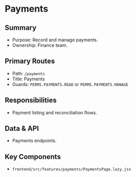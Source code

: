 # Payments

## Summary
- Purpose: Record and manage payments.
- Ownership: Finance team.

## Primary Routes
- Path: `/payments`
- Title: Payments
- Guards: `PERMS.PAYMENTS.READ` or `PERMS.PAYMENTS.MANAGE`

## Responsibilities
- Payment listing and reconciliation flows.

## Data & API
- Payments endpoints.

## Key Components
- `frontend/src/features/payments/PaymentsPage.lazy.jsx`

